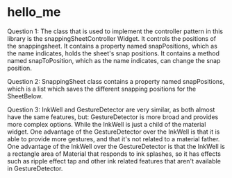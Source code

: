 # hello_me

Question 1:
The class that is used to implement the controller pattern in this library is the snappingSheetController Widget.
It controls the positions of the snappingsheet.
It contains a property named snapPositions, which as the name indicates, holds the sheet's snap positions.
It contains a method named snapToPosition, which as the name indicates, can change the snap position.

Question 2:
SnappingSheet class contains a property named snapPositions, which is a list which saves the different snapping positions for the SheetBelow.

Question 3:
InkWell and GestureDetector are very similar, as both almost have the same features, but:
GestureDetector is more broad and provides more complex options.
While the InkWell is just a child of the material widget.
One advantage of the GestureDetector over the InkWell is that it is able to provide more gestures, and that it's not related to a material father.
One advantage of the InkWell over the GestureDetector is that the InkWell is a rectangle area of Material that responds to ink splashes, so it has effects such as ripple effect tap and other ink related features that aren't available in GestureDetector.